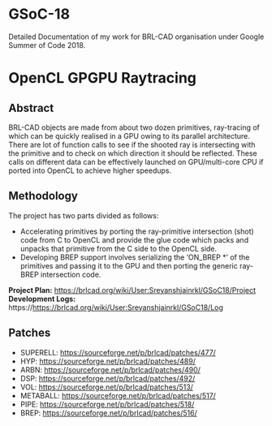# GSoC-18
Detailed Documentation of my work for BRL-CAD organisation under Google Summer of Code 2018.

# OpenCL GPGPU Raytracing
## Abstract
BRL-CAD objects are made from about two dozen primitives, ray-tracing of which can be quickly realised in a GPU owing to its parallel architecture. There are lot of function calls to see if the shooted ray is intersecting with the primitive and to check on which direction it should be reflected. These calls on different data can be effectively launched on GPU/multi-core CPU if ported into OpenCL to achieve higher speedups.

## Methodology
The project has two parts divided as follows:
* Accelerating primitives by porting the ray-primitive intersection (shot) code from C to OpenCL and provide the glue code which packs and unpacks that primitive from the C side to the OpenCL side.
* Developing BREP support involves serializing the ‘ON_BREP *’ of the primitives and passing it to the GPU and then porting the generic ray-BREP intersection code.

**Project Plan:**       https://brlcad.org/wiki/User:Sreyanshjainrkl/GSoC18/Project              
**Development Logs:**   https://https://brlcad.org/wiki/User:Sreyanshjainrkl/GSoC18/Log

## Patches
* SUPERELL:   https://sourceforge.net/p/brlcad/patches/477/
* HYP:        https://sourceforge.net/p/brlcad/patches/489/
* ARBN:       https://sourceforge.net/p/brlcad/patches/490/
* DSP:        https://sourceforge.net/p/brlcad/patches/492/
* VOL:        https://sourceforge.net/p/brlcad/patches/513/
* METABALL:   https://sourceforge.net/p/brlcad/patches/517/
* PIPE:       https://sourceforge.net/p/brlcad/patches/518/
* BREP:       https://sourceforge.net/p/brlcad/patches/516/

